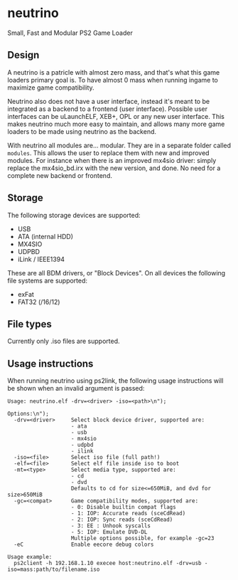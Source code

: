 # neutrino
Small, Fast and Modular PS2 Game Loader

## Design
A neutrino is a patricle with almost zero mass, and that's what this game loaders primary goal is. To have almost 0 mass when running ingame to maximize game compatibility.

Neutrino also does not have a user interface, instead it's meant to be integrated as a backend to a frontend (user interface). Possible user interfaces can be uLaunchELF, XEB+, OPL or any new user interface. This makes neutrino much more easy to maintain, and allows many more game loaders to be made using neutrino as the backend.

With neutrino all modules are... modular. They are in a separate folder called `modules`. This allows the user to replace them with new and improved modules. For instance when there is an improved mx4sio driver: simply replace the mx4sio_bd.irx with the new version, and done. No need for a complete new backend or frontend.

## Storage
The following storage devices are supported:
- USB
- ATA (internal HDD)
- MX4SIO
- UDPBD
- iLink / IEEE1394

These are all BDM drivers, or "Block Devices". On all devices the following file systems are supported:
- exFat
- FAT32 (/16/12)

## File types
Currently only .iso files are supported.

## Usage instructions
When running neutrino using ps2link, the following usage instructions will be shown when an invalid argument is passed:
```
Usage: neutrino.elf -drv=<driver> -iso=<path>\n");

Options:\n");
  -drv=<driver>     Select block device driver, supported are:
                    - ata
                    - usb
                    - mx4sio
                    - udpbd
                    - ilink
  -iso=<file>       Select iso file (full path!)
  -elf=<file>       Select elf file inside iso to boot
  -mt=<type>        Select media type, supported are:
                    - cd
                    - dvd
                    Defaults to cd for size<=650MiB, and dvd for size>650MiB
  -gc=<compat>      Game compatibility modes, supported are:
                    - 0: Disable builtin compat flags
                    - 1: IOP: Accurate reads (sceCdRead)
                    - 2: IOP: Sync reads (sceCdRead)
                    - 3: EE : Unhook syscalls
                    - 5: IOP: Emulate DVD-DL
                    Multiple options possible, for example -gc=23
  -eC               Enable eecore debug colors

Usage example:
  ps2client -h 192.168.1.10 execee host:neutrino.elf -drv=usb -iso=mass:path/to/filename.iso
```
